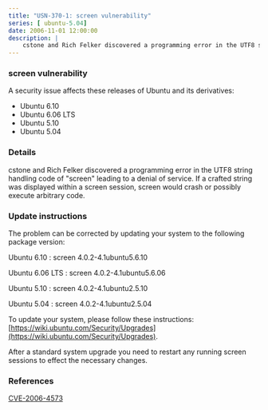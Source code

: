 ```yaml
---
title: "USN-370-1: screen vulnerability"
series: [ ubuntu-5.04]
date: 2006-11-01 12:00:00
description: |
    cstone and Rich Felker discovered a programming error in the UTF8 string  handling code of &quot;screen&quot; leading to a denial of service.  If a crafted  string was displayed within a screen session, screen would crash or  possibly execute arbitrary code.
--- 
```

 
### screen vulnerability

A security issue affects these releases of Ubuntu and its derivatives:

* Ubuntu 6.10
* Ubuntu 6.06 LTS
* Ubuntu 5.10
* Ubuntu 5.04

### Details

cstone and Rich Felker discovered a programming error in the UTF8 string handling code of &quot;screen&quot; leading to a denial of service. If a crafted string was displayed within a screen session, screen would crash or possibly execute arbitrary code.

### Update instructions

The problem can be corrected by updating your system to the following package version:

Ubuntu 6.10
 : screen <span>4.0.2-4.1ubuntu5.6.10</span>

Ubuntu 6.06 LTS
 : screen <span>4.0.2-4.1ubuntu5.6.06</span>

Ubuntu 5.10
 : screen <span>4.0.2-4.1ubuntu2.5.10</span>

Ubuntu 5.04
 : screen <span>4.0.2-4.1ubuntu2.5.04</span>

To update your system, please follow these instructions: [https://wiki.ubuntu.com/Security/Upgrades](https://wiki.ubuntu.com/Security/Upgrades).

After a standard system upgrade you need to restart any running screen sessions to effect the necessary changes.

### References

 [CVE-2006-4573](http://people.ubuntu.com/~ubuntu-security/cve/CVE-2006-4573)
 
